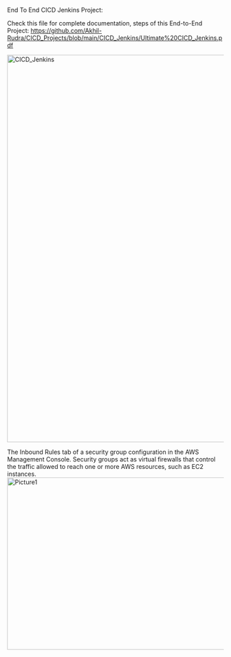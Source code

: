End To End CICD Jenkins Project:

Check this file for complete documentation, steps of this End-to-End Project: 
https://github.com/Akhil-Rudra/CICD_Projects/blob/main/CICD_Jenkins/Ultimate%20CICD_Jenkins.pdf

<img width="900" alt="CICD_Jenkins" src="https://github.com/user-attachments/assets/2df84456-561d-440a-a905-f500da92794c">

The Inbound Rules tab of a security group configuration in the AWS Management Console. 
Security groups act as virtual firewalls that control the traffic allowed to reach one or more AWS resources, such as EC2 instances.
<img width="900" height="400" alt="Picture1" src="https://github.com/user-attachments/assets/71075fc1-4d9f-4986-b74e-7756fefad94c">
